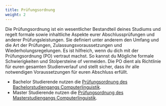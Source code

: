 ```yaml
---
title: Prüfungsordnung
weight: 2
---
```


Die Prüfungsordnung ist ein wesentlicher Bestandteil deines Studiums und regelt formale sowie inhaltliche Aspekte eurer Abschlussprüfungen und anderer Prüfungsleistungen. Sie definiert unter anderem den Umfang und die Art der Prüfungen, Zulassungsvoraussetzungen und Wiederholungsregelungen. Es ist hilfreich, wenn du dich mit der Prüfungsordnung (PO) vertraut machst. So kannst du Mögliche formale Schwierigkeiten und Stolpersteine of vermeiden. Die PO dient als Richtlinie für euren gesamten Studienverlauf und stellt sicher, dass ihr alle notwendigen Voraussetzungen für euren Abschluss erfüllt.

- Bachelor Studierende nutzen die [Prüfungsordnung des Bachelorstudiengangs Computerlinguistik](https://www.cis.uni-muenchen.de/ba/studienfach/pruefordnung/index.html).
- Master Studierende nutzen die [Prüfungsordnung des Masterstudiengangs Computerlinguistik](https://www.cis.uni-muenchen.de/master/studienfach/pruefordnung/index.html).